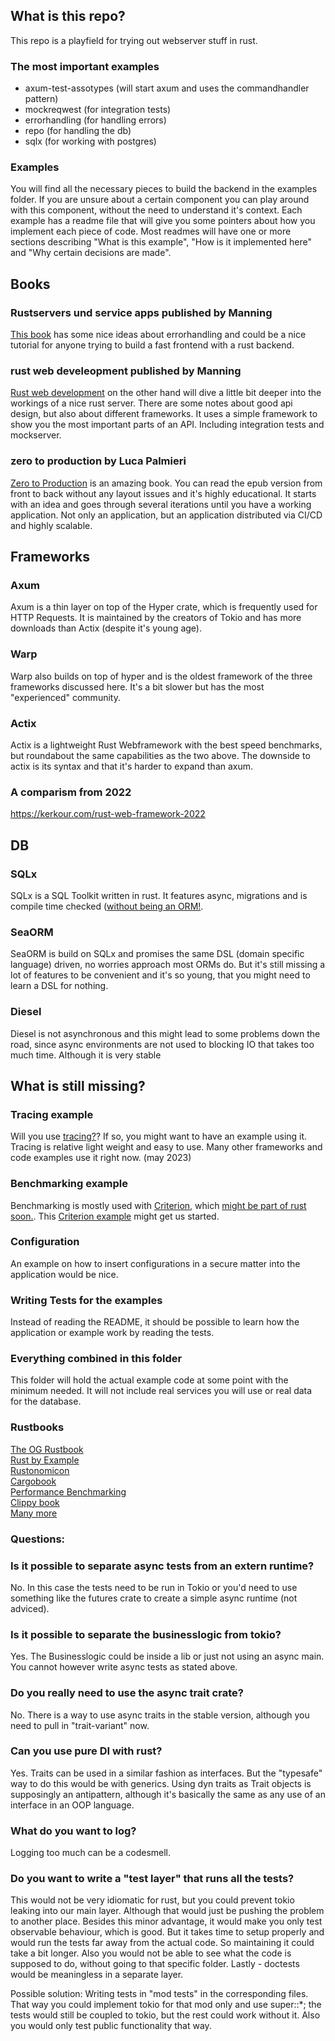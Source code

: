 ## What is this repo?
This repo is a playfield for trying out webserver stuff in rust.

### The most important examples
- axum-test-assotypes (will start axum and uses the commandhandler pattern)
- mockreqwest (for integration tests)
- errorhandling (for handling errors)
- repo (for handling the db)
- sqlx (for working with postgres)


### Examples
You will find all the necessary pieces to build the backend in the examples folder. If you are unsure about a certain component you can play around with this component, without the need to understand it's context.
Each example has a readme file that will give you some pointers about how you implement each piece of code. 
Most readmes will have one or more sections describing "What is this example", "How is it implemented here" and "Why certain decisions are made".

## Books
### Rustservers und service apps published by Manning 
[This book](https://livebook.manning.com/book/rust-servers-services-and-apps?origin=dashboard) has some nice ideas about errorhandling and could be a nice tutorial for anyone trying to build a fast frontend with a rust backend.

### rust web develeopment published by Manning
[Rust web development](https://livebook.manning.com/book/rust-web-development/) on the other hand will dive a little bit deeper into the workings of a nice rust server. There are some notes about good api design, but also about different frameworks. It uses a simple framework to show you the most important parts of an API. Including integration tests and mockserver. 

### zero to production by Luca Palmieri
[Zero to Production](https://www.zero2prod.com/) is an amazing book. You can read the epub version from front to back without any layout issues and it's highly educational. It starts with an idea and goes through several iterations until you have a working application. Not only an application, but an application distributed via CI/CD and highly scalable.

## Frameworks
### Axum
Axum is a thin layer on top of the Hyper crate, which is frequently used for HTTP Requests. It is maintained by the creators of Tokio and has more downloads than Actix (despite it's young age).
### Warp
Warp also builds on top of hyper and is the oldest framework of the three frameworks discussed here. It's a bit slower but has the most "experienced" community.
### Actix
Actix is a lightweight Rust Webframework with the best speed benchmarks, but roundabout the same capabilities as the two above. The downside to actix is its syntax and that it's harder to expand than axum.
### A comparism from 2022
https://kerkour.com/rust-web-framework-2022

## DB
### SQLx
SQLx is a SQL Toolkit written in rust. It features async, migrations and is compile time checked ([without being an ORM!](https://github.com/launchbadge/sqlx#sqlx-is-not-an-orm).
### SeaORM
SeaORM is build on SQLx and promises the same DSL (domain specific language) driven, no worries approach most ORMs do. But it's still missing a lot of features to be convenient and it's so young, that you might need to learn a DSL for nothing.
### Diesel
Diesel is not asynchronous and this might lead to some problems down the road, since async environments are not used to blocking IO that takes too much time. Although it is very stable


## What is still missing?

### Tracing example
Will you use [tracing?](https://crates.io/crates/tracing)?
If so, you might want to have an example using it. Tracing is relative light weight and easy to use. Many other frameworks and code examples use it right now. (may 2023)

### Benchmarking example
Benchmarking is mostly used with [Criterion](https://crates.io/crates/criterion), which [might be part of rust soon.](https://blog.rust-lang.org/inside-rust/2022/04/04/lang-roadmap-2024.html?ref=notamonadtutorial.com). This [Criterion example](https://github.com/bheisler/criterion.rs/blob/master/book/src/getting_started.md) might get us started.

### Configuration
An example on how to insert configurations in a secure matter into the application would be nice.

### Writing Tests for the examples
Instead of reading the README, it should be possible to learn how the application or example work by reading the tests.

### Everything combined in this folder
This folder will hold the actual example code at some point with the minimum needed. It will not include real services you will use or real data for the database.

### Rustbooks
[The OG Rustbook](https://doc.rust-lang.org/book/)  
[Rust by Example](https://doc.rust-lang.org/rust-by-example/)  
[Rustonomicon](https://doc.rust-lang.org/nomicon/)  
[Cargobook](https://doc.rust-lang.org/cargo/)  
[Performance Benchmarking](https://nnethercote.github.io/perf-book/benchmarking.html)  
[Clippy book](https://doc.rust-lang.org/nightly/clippy/index.html)  
[Many more](https://www.rust-lang.org/learn)  


### Questions:
### Is it possible to separate async tests from an extern runtime? 
No. In this case the tests need to be run in Tokio or you'd need to use something like the futures crate to create a simple async runtime (not adviced).

### Is it possible to separate the businesslogic from tokio? 
Yes. The Businesslogic could be inside a lib or just not using an async main. You cannot however write async tests as stated above.  

### Do you really need to use the async trait crate?
No. There is a way to use async traits in the stable version, although you need to pull in "trait-variant" now.

### Can you use pure DI with rust? 
Yes. Traits can be used in a similar fashion as interfaces.
But the "typesafe" way to do this would be with generics. Using dyn traits as Trait objects is supposingly an antipattern, although it's basically the same as any use of an interface in an OOP language.

### What do you want to log?
Logging too much can be a codesmell.

### Do you want to write a "test layer" that runs all the tests?
This would not be very idiomatic for rust, but you could prevent tokio leaking into our main layer. Although that would just be pushing the problem to another place. Besides this minor advantage, it would make you only test observable behaviour, which is good. But it takes time to setup properly and would run the tests far away from the actual code. So maintaining it could take a bit longer. Also you would not be able to see what the code is supposed to do, without going to that specific folder. Lastly - doctests would be meaningless in a separate layer.

Possible solution: Writing tests in "mod tests" in the corresponding files. That way you could implement tokio for that mod only and use super::\*; the tests would still be coupled to tokio, but the rest could work without it. Also you would only test public functionality that way.

